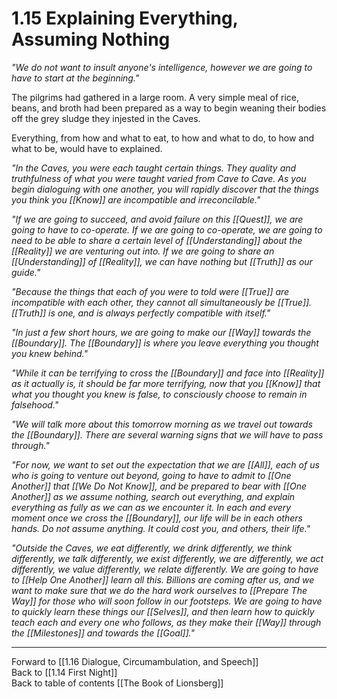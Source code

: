 # 1.15 Explaining Everything, Assuming Nothing
_"We do not want to insult anyone's intelligence, however we are going to have to start at the beginning."_  

The pilgrims had gathered in a large room. A very simple meal of rice, beans, and broth had been prepared as a way to begin weaning their bodies off the grey sludge they injested in the Caves.  

Everything, from how and what to eat, to how and what to do, to how and what to be, would have to explained.  

_"In the Caves, you were each taught certain things. They quality and truthfulness of what you were taught varied from Cave to Cave. As you begin dialoguing with one another, you will rapidly discover that the things you think you [[Know]] are incompatible and irreconcilable."_  

_"If we are going to succeed, and avoid failure on this [[Quest]], we are going to have to co-operate. If we are going to co-operate, we are going to need to be able to share a certain level of [[Understanding]] about the [[Reality]] we are venturing out into. If we are going to share an [[Understanding]] of [[Reality]], we can have nothing but [[Truth]] as our guide."_  

_"Because the things that each of you were to told were [[True]] are incompatible with each other, they cannot all simultaneously be [[True]]. [[Truth]] is one, and is always perfectly compatible with itself."_  

_"In just a few short hours, we are going to make our [[Way]] towards the [[Boundary]]. The [[Boundary]] is where you leave everything you thought you knew behind."_  

_"While it can be terrifying to cross the [[Boundary]] and face into [[Reality]] as it actually is, it should be far more terrifying, now that you [[Know]] that what you thought you knew is false, to consciously choose to remain in falsehood."_  

_"We will talk more about this tomorrow morning as we travel out towards the [[Boundary]]. There are several warning signs that we will have to pass through."_  

_"For now, we want to set out the expectation that we are [[All]], each of us who is going to venture out beyond, going to have to admit to [[One Another]] that [[We Do Not Know]], and be prepared to bear with [[One Another]] as we assume nothing, search out everything, and explain everything as fully as we can as we encounter it. In each and every moment once we cross the [[Boundary]], our life will be in each others hands. Do not assume anything. It could cost you, and others, their life."_  

_"Outside the Caves, we eat differently, we drink differently, we think differently, we talk differently, we exist differently, we are differently, we act differently, we value differently, we relate differently. We are going to have to [[Help One Another]] learn all this. Billions are coming after us, and we want to make sure that we do the hard work ourselves to [[Prepare The Way]] for those who will soon follow in our footsteps. We are going to have to quickly learn these things our [[Selves]], and then learn how to quickly teach each and every one who follows, as they make their [[Way]] through the [[Milestones]] and towards the [[Goal]]."_  

___

Forward to [[1.16 Dialogue, Circumambulation, and Speech]]  
Back to [[1.14 First Night]]  
Back to table of contents [[The Book of Lionsberg]]  
